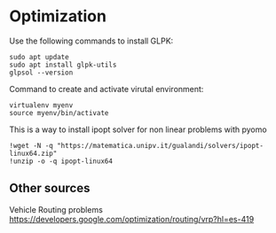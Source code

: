 # Optimization

Use the following commands to install GLPK:
```
sudo apt update
sudo apt install glpk-utils
glpsol --version
```

Command to create and activate virutal environment: 

```
virtualenv myenv
source myenv/bin/activate
```

This is a way to install ipopt solver for non linear problems with pyomo

```
!wget -N -q "https://matematica.unipv.it/gualandi/solvers/ipopt-linux64.zip"
!unzip -o -q ipopt-linux64
```

## Other sources

Vehicle Routing problems
https://developers.google.com/optimization/routing/vrp?hl=es-419